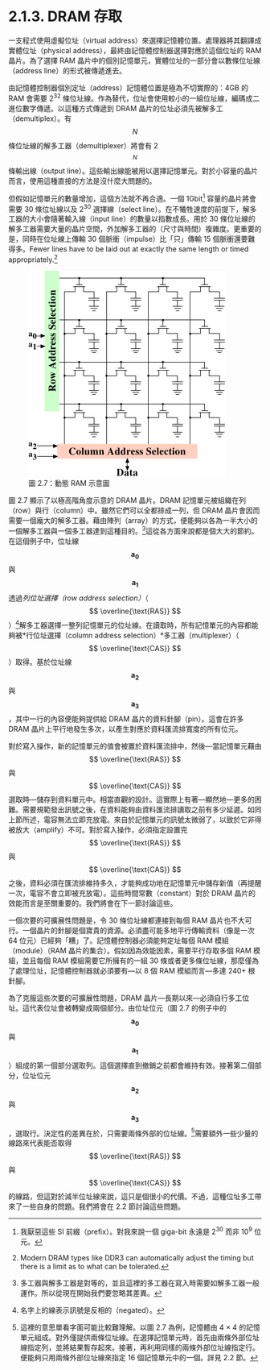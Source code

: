 # 2.1.3. DRAM 存取

一支程式使用虛擬位址（virtual address）來選擇記憶體位置。處理器將其翻譯成實體位址（physical address），最終由記憶體控制器選擇對應於這個位址的 RAM 晶片。為了選擇 RAM 晶片中的個別記憶單元，實體位址的一部分會以數條位址線（address line）的形式被傳遞進去。

由記憶體控制器個別定址（address）記憶體位置是極為不切實際的：4GB 的 RAM 會需要 2<sup>32</sup> 條位址線。作為替代，位址會使用較小的一組位址線，編碼成二進位數字傳遞。以這種方式傳遞到 DRAM 晶片的位址必須先被解多工（demultiplex）。有 $$ N $$ 條位址線的解多工器（demultiplexer）將會有 2<sup>$$ N $$</sup> 條輸出線（output line）。這些輸出線能被用以選擇記憶單元。對於小容量的晶片而言，使用這種直接的方法是沒什麼大問題的。

但假如記憶單元的數量增加，這個方法就不再合適。一個 1Gbit[^6] 容量的晶片將會需要 30 條位址線以及 2<sup>30</sup> 選擇線（select line）。在不犧牲速度的前提下，解多工器的大小會隨著輸入線（input line）的數量以指數成長。用於 30 條位址線的解多工器需要大量的晶片空間，外加解多工器的（尺寸與時間）複雜度。更重要的是，同時在位址線上傳輸 30 個脈衝（impulse）比「只」傳輸 15 個脈衝還要難得多。Fewer lines have to be laid out at exactly the same length or timed appropriately.[^7]

<figure>
  <img src="../../assets/figure-2.7.png" alt="圖 2.7：動態 RAM 示意圖">
  <figcaption>圖 2.7：動態 RAM 示意圖</figcaption>
</figure>

圖 2.7 顯示了以極高階角度示意的 DRAM 晶片。DRAM 記憶單元被組織在列（row）與行（column）中。雖然它們可以全都排成一列，但 DRAM 晶片會因而需要一個龐大的解多工器。藉由陣列（array）的方式，便能夠以各為一半大小的一個解多工器與一個多工器達到這種目的。[^8]這從各方面來說都是個大大的節約。在這個例子中，位址線 $$ \mathbf{a_{0}} $$ 與 $$ \mathbf{a_{1}} $$ 透過*列位址選擇（row address selection）*（$$ \overline{\text{RAS}} $$）[^9]解多工器選擇一整列記憶單元的位址線。在讀取時，所有記憶單元的內容都能夠被*行位址選擇（column address selection）*多工器（multiplexer）（$$ \overline{\text{CAS}} $$）取得。基於位址線 $$ \mathbf{a_{2}} $$ 與 $$ \mathbf{a_{3}} $$，其中一行的內容便能夠提供給 DRAM 晶片的資料針腳（pin）。這會在許多 DRAM 晶片上平行地發生多次，以產生對應於資料匯流排寬度的所有位元。

對於寫入操作，新的記憶單元的值會被置於資料匯流排中，然後––當記憶單元藉由 $$ \overline{\text{RAS}} $$ 與 $$ \overline{\text{CAS}} $$ 選取時––儲存到資料單元中。相當直觀的設計。這實際上有著––顯然地––更多的困難。需要規範發出訊號之後，在資料能夠由資料匯流排讀取之前有多少延遲。如同上節所述，電容無法立即充放電。來自於記憶單元的訊號太微弱了，以致於它非得被放大（amplify）不可。對於寫入操作，必須指定設置完 $$ \overline{\text{RAS}} $$ 與 $$ \overline{\text{CAS}} $$ 之後，資料必須在匯流排維持多久，才能夠成功地在記憶單元中儲存新值（再提醒一次，電容不會立即被充放電）。這些時間常數（constant）對於 DRAM 晶片的效能而言是至關重要的。我們將會在下一節討論這些。

一個次要的可擴展性問題是，令 30 條位址線都連接到每個 RAM 晶片也不大可行。一個晶片的針腳是個寶貴的資源。必須盡可能多地平行傳輸資料（像是一次 64 位元）已經夠「糟」了。記憶體控制器必須能夠定址每個 RAM 模組（module）（RAM 晶片的集合）。假如因為效能因素，需要平行存取多個 RAM 模組，並且每個 RAM 模組需要它所擁有的一組 30 條或者更多條位址線，那麼僅為了處理位址，記憶體控制器就必須要有––以 8 個 RAM 模組而言––多達 240+ 根針腳。

為了克服這些次要的可擴展性問題，DRAM 晶片––長期以來––必須自行多工位址。這代表位址會被轉變成兩個部分。由位址位元（圖 2.7 的例子中的 $$ \mathbf{a_{0}} $$ 與 $$ \mathbf{a_{1}} $$）組成的第一個部分選取列。這個選擇直到撤銷之前都會維持有效。接著第二個部分，位址位元 $$ \mathbf{a_{2}} $$ 與 $$ \mathbf{a_{3}} $$，選取行。決定性的差異在於，只需要兩條外部的位址線。[^譯註]需要額外一些少量的線路來代表能否取得 $$ \overline{\text{RAS}} $$ 與 $$ \overline{\text{CAS}} $$ 的線路，但這對於減半位址線來說，這只是個很小的代價。不過，這種位址多工帶來了一些自身的問題。我們將會在 2.2 節討論這些問題。

[^6]: 我厭惡這些 SI 前綴（prefix）。對我來說一個 giga-bit 永遠是 2<sup>30</sup> 而非 10<sup>9</sup> 位元。

[^7]: Modern DRAM types like DDR3 can automatically adjust the timing but there is a limit as to what can be tolerated.

[^8]: 多工器與解多工器是對等的，並且這裡的多工器在寫入時需要如解多工器一般運作。所以從現在開始我們要忽略其差異。

[^9]: 名字上的線表示訊號是反相的（negated）。

[^譯註]: 這裡的意思單看字面可能比較難理解。以圖 2.7 為例，記憶體由 4 × 4 的記憶單元組成。對外僅提供兩條位址線。在選擇記憶單元時，首先由兩條外部位址線指定列，並將結果暫存起來。接著，再利用同樣的兩條外部位址線指定行。便能夠只用兩條外部位址線來指定 16 個記憶單元中的一個。詳見 2.2 節。

